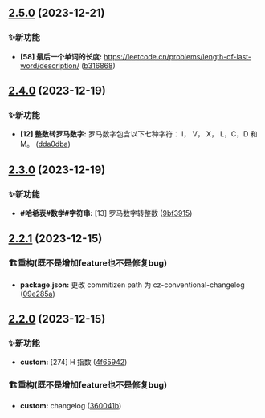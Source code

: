 

## [2.5.0](https://github.com/continuous-learning/fe-leetcode/compare/v2.4.0...v2.5.0) (2023-12-21)


### ✨新功能

* **[58] 最后一个单词的长度:** https://leetcode.cn/problems/length-of-last-word/description/ ([b316868](https://github.com/continuous-learning/fe-leetcode/commit/b316868f0303e522866e83d987a3e0ab71e09bae))

## [2.4.0](https://github.com/continuous-learning/fe-leetcode/compare/v2.3.0...v2.4.0) (2023-12-19)


### ✨新功能

* **[12] 整数转罗马数字:** 罗马数字包含以下七种字符： I， V， X， L，C，D 和 M。 ([dda0dba](https://github.com/continuous-learning/fe-leetcode/commit/dda0dba90facc3dad0a92e9a7fd5b6390afa0d55))

## [2.3.0](https://github.com/continuous-learning/fe-leetcode/compare/v2.2.1...v2.3.0) (2023-12-19)


### ✨新功能

* **#哈希表#数学#字符串:** [13] 罗马数字转整数 ([9bf3915](https://github.com/continuous-learning/fe-leetcode/commit/9bf39157de54183bace7ec37f42c0635e40280e9))

## [2.2.1](https://github.com/continuous-learning/fe-leetcode/compare/v2.2.0...v2.2.1) (2023-12-15)


### 🏗️重构(既不是增加feature也不是修复bug)

* **package.json:** 更改 commitizen path 为 cz-conventional-changelog ([09e285a](https://github.com/continuous-learning/fe-leetcode/commit/09e285ae6235bd44842e5c1abc70f9540da9a47f))

## [2.2.0](https://github.com/continuous-learning/fe-leetcode/compare/v1.1.0...v2.2.0) (2023-12-15)


### ✨新功能

* **custom:** [274] H 指数 ([4f65942](https://github.com/continuous-learning/fe-leetcode/commit/4f65942e97d6a940ce1790128ef04315ae48a72e))


### 🏗️重构(既不是增加feature也不是修复bug)

* **custom:** changelog ([360041b](https://github.com/continuous-learning/fe-leetcode/commit/360041bab25b109a72a7599fbfc5147b7da58e0c))
